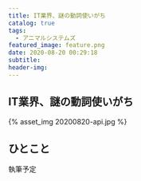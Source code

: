 ```yaml
---
title: IT業界、謎の動詞使いがち
catalog: true
tags:
  - アニマルシステムズ
featured_image: feature.png
date: 2020-08-20 00:29:18
subtitle:
header-img:
---
```



## IT業界、謎の動詞使いがち

{% asset_img 20200820-api.jpg %}


## ひとこと
執筆予定